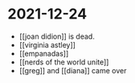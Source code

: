 # 2021-12-24

- [[joan didion]] is dead.
- [[virginia astley]]
- [[empanadas]]
- [[nerds of the world unite]]
- [[greg]] and [[diana]] came over